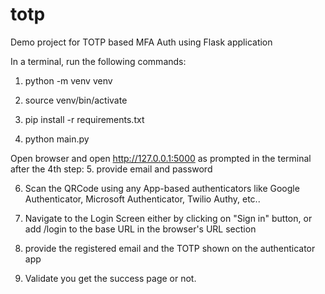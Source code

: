 # totp
Demo project for TOTP based MFA Auth using Flask application

In a terminal, run the following commands:

1. python -m venv venv

2. source venv/bin/activate

3. pip install -r requirements.txt

4. python main.py


Open browser and open http://127.0.0.1:5000 as prompted in the terminal after the 4th step:
5. provide email and password

6. Scan the QRCode using any App-based authenticators like Google Authenticator, Microsoft Authenticator, Twilio Authy, etc..

7. Navigate to the Login Screen either by clicking on "Sign in" button, or add /login to the base URL in the browser's URL section

8. provide the registered email and the TOTP shown on the authenticator app

9. Validate you get the success page or not.